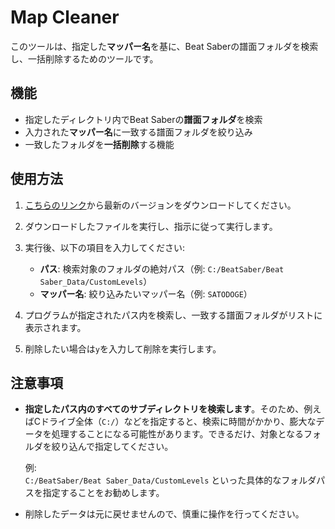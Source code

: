 # Map Cleaner

このツールは、指定した**マッパー名**を基に、Beat Saberの譜面フォルダを検索し、一括削除するためのツールです。

## 機能

- 指定したディレクトリ内でBeat Saberの**譜面フォルダ**を検索
- 入力された**マッパー名**に一致する譜面フォルダを絞り込み
- 一致したフォルダを**一括削除**する機能

## 使用方法

1. [こちらのリンク](https://github.com/SatoDoge/ClearMapper/releases/latest)から最新のバージョンをダウンロードしてください。
2. ダウンロードしたファイルを実行し、指示に従って実行します。
3. 実行後、以下の項目を入力してください:
   - **パス**: 検索対象のフォルダの絶対パス（例: `C:/BeatSaber/Beat Saber_Data/CustomLevels`）
   - **マッパー名**: 絞り込みたいマッパー名（例: `SATODOGE`）

4. プログラムが指定されたパス内を検索し、一致する譜面フォルダがリストに表示されます。
5. 削除したい場合は`y`を入力して削除を実行します。

## 注意事項

- **指定したパス内のすべてのサブディレクトリを検索します**。そのため、例えばCドライブ全体（`C:/`）などを指定すると、検索に時間がかかり、膨大なデータを処理することになる可能性があります。できるだけ、対象となるフォルダを絞り込んで指定してください。
  
  例:  
  `C:/BeatSaber/Beat Saber_Data/CustomLevels` といった具体的なフォルダパスを指定することをお勧めします。

- 削除したデータは元に戻せませんので、慎重に操作を行ってください。
